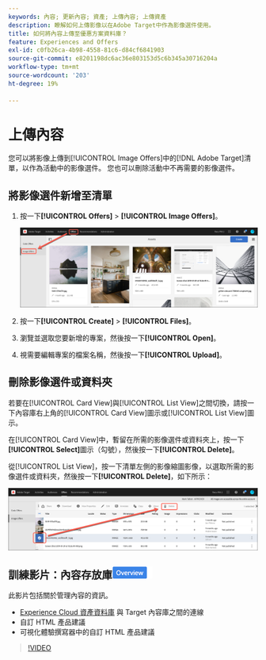 ```yaml
---
keywords: 內容; 更新內容; 資產; 上傳內容; 上傳資產
description: 瞭解如何上傳影像以在Adobe Target中作為影像選件使用。
title: 如何將內容上傳至優惠方案資料庫？
feature: Experiences and Offers
exl-id: c0fb26ca-4b98-4558-81c6-d84cf6841903
source-git-commit: e8201198dc6ac36e803153d5c6b345a30716204a
workflow-type: tm+mt
source-wordcount: '203'
ht-degree: 19%

---
```


# 上傳內容

您可以將影像上傳到[!UICONTROL Image Offers]中的[!DNL Adobe Target]清單，以作為活動中的影像選件。 您也可以刪除活動中不再需要的影像選件。

## 將影像選件新增至清單

1. 按一下&#x200B;**[!UICONTROL Offers]** > **[!UICONTROL Image Offers]**。

   ![選件>影像選件](/help/main/c-experiences/c-manage-content/assets/image-offers-tab.png)

1. 按一下&#x200B;**[!UICONTROL Create]** > **[!UICONTROL Files]**。
1. 瀏覽並選取您要新增的專案，然後按一下&#x200B;**[!UICONTROL Open]**。
1. 視需要編輯專案的檔案名稱，然後按一下&#x200B;**[!UICONTROL Upload]**。

## 刪除影像選件或資料夾

若要在[!UICONTROL Card View]與[!UICONTROL List View]之間切換，請按一下內容庫右上角的[!UICONTROL Card View]圖示或[!UICONTROL List View]圖示。

在[!UICONTROL Card View]中，暫留在所需的影像選件或資料夾上，按一下&#x200B;**[!UICONTROL Select]**&#x200B;圖示（勾號），然後按一下&#x200B;**[!UICONTROL Delete]**。

從[!UICONTROL List View]，按一下清單左側的影像縮圖影像，以選取所需的影像選件或資料夾，然後按一下&#x200B;**[!UICONTROL Delete]**，如下所示：

![刪除選取的專案](/help/main/c-experiences/c-manage-content/assets/delete-image-offer.png)

## 訓練影片：內容存放庫![Overview badge](/help/main/assets/overview.png)

此影片包括關於管理內容的資訊。

* [Experience Cloud 資產資料庫](https://experienceleague.adobe.com/docs/core-services/interface/assets/creative-cloud.html) 與 Target 內容庫之間的連線
* 自訂 HTML 產品建議
* 可視化體驗撰寫器中的自訂 HTML 產品建議

>[!VIDEO](https://video.tv.adobe.com/v/17387)
